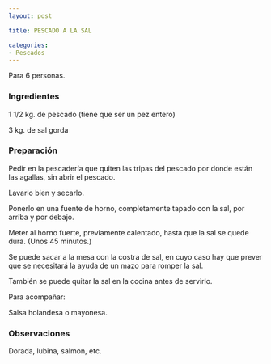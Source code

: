 ```yaml
---
layout: post

title: PESCADO A LA SAL

categories:
- Pescados
---
```

Para 6 personas.

<h3>Ingredientes</h3>

1 1/2 kg. de pescado (tiene que ser un pez entero)

3 kg. de sal gorda

<h3>Preparación</h3>

Pedir en la pescadería que quiten las tripas del pescado por donde están las agallas, sin abrir el pescado.

Lavarlo bien y secarlo.

Ponerlo en una fuente de horno, completamente tapado con la sal, por arriba y por debajo.

Meter al horno fuerte, previamente calentado, hasta que la sal se quede dura. (Unos 45 minutos.)

Se puede sacar a la mesa con la costra de sal, en cuyo caso hay que prever que se necesitará la ayuda de un mazo para romper la sal.

También se puede quitar la sal en la cocina antes de servirlo.

Para acompañar:

Salsa holandesa o mayonesa.

<h3>Observaciones</h3>

Dorada, lubina, salmon, etc.